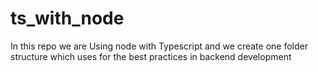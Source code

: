 # ts_with_node
In this repo we are Using node with Typescript and we create one folder structure which uses for the best practices in backend development

